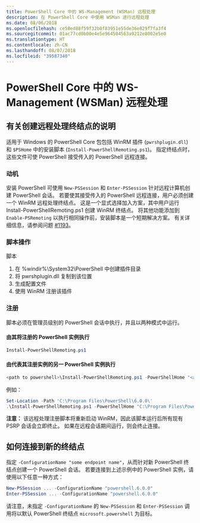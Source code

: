 ```yaml
---
title: PowerShell Core 中的 WS-Management (WSMan) 远程处理
description: 在 PowerShell Core 中使用 WSMan 进行远程处理
ms.date: 08/06/2018
ms.openlocfilehash: ce58ed88f59f32b0f83951e55de36e829f7fa3f4
ms.sourcegitcommit: 01ac77cd0b00e4e5e964504563a9212e8002e5e0
ms.translationtype: HT
ms.contentlocale: zh-CN
ms.lasthandoff: 08/07/2018
ms.locfileid: "39587340"
---
```

# <a name="ws-management-wsman-remoting-in-powershell-core"></a>PowerShell Core 中的 WS-Management (WSMan) 远程处理

## <a name="instructions-to-create-a-remoting-endpoint"></a>有关创建远程处理终结点的说明

适用于 Windows 的 PowerShell Core 包包括 WinRM 插件 (`pwrshplugin.dll`) 和 `$PSHome` 中的安装脚本 (`Install-PowerShellRemoting.ps1`)。
指定终结点时，这些文件可使 PowerShell 接受传入的 PowerShell 远程连接。

### <a name="motivation"></a>动机

安装 PowerShell 可使用 `New-PSSession` 和 `Enter-PSSession` 针对远程计算机创建 PowerShell 会话。
若要使其接受传入的 PowerShell 远程连接，用户必须创建一个 WinRM 远程处理终结点。
这是一个显式选择加入方案，其中用户运行 Install-PowerShellRemoting.ps1 创建 WinRM 终结点。
将其他功能添加到 `Enable-PSRemoting` 以执行相同操作前，安装脚本是一个短期解决方案。
有关详细信息，请参阅问题 [#1193](https://github.com/PowerShell/PowerShell/issues/1193)。

### <a name="script-actions"></a>脚本操作

脚本

1. 在 %windir%\System32\PowerShell 中创建插件目录
1. 将 pwrshplugin.dll 复制到该位置
1. 生成配置文件
1. 使用 WinRM 注册该插件

### <a name="registration"></a>注册

脚本必须在管理员级别的 PowerShell 会话中执行，并且以两种模式中运行。

#### <a name="executed-by-the-instance-of-powershell-that-it-will-register"></a>由其将注册的 PowerShell 实例执行

```powershell
Install-PowerShellRemoting.ps1
```

#### <a name="executed-by-another-instance-of-powershell-on-behalf-of-the-instance-that-it-will-register"></a>由代表其注册实例的另一 PowerShell 实例执行

```powershell
<path to powershell>\Install-PowerShellRemoting.ps1 -PowerShellHome "<absolute path to the instance's $PSHOME>"
```

例如：

```powershell
Set-Location -Path 'C:\Program Files\PowerShell\6.0.0\'
.\Install-PowerShellRemoting.ps1 -PowerShellHome "C:\Program Files\PowerShell\6.0.0\"
```

**注意：** 该远程处理注册脚本将重新启动 WinRM，因此该脚本运行后所有现有 PSRP 会话会立即终止。 如果在远程会话期间运行，则会终止连接。

## <a name="how-to-connect-to-the-new-endpoint"></a>如何连接到新的终结点

指定 `-ConfigurationName "some endpoint name"`，从而针对新 PowerShell 终结点创建一个 PowerShell 会话。 若要连接到上述示例中的 PowerShell 实例，请使用以下任意一种方式：

```powershell
New-PSSession ... -ConfigurationName "powershell.6.0.0"
Enter-PSSession ... -ConfigurationName "powershell.6.0.0"
```

请注意，未指定 `-ConfigurationName` 的 `New-PSSession` 和 `Enter-PSSession` 调用将以默认 PowerShell 终结点 `microsoft.powershell` 为目标。